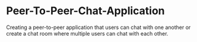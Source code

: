# Peer-To-Peer-Chat-Application
Creating a peer-to-peer application that users can chat with one another or create a chat room where multiple users can chat with each other.
